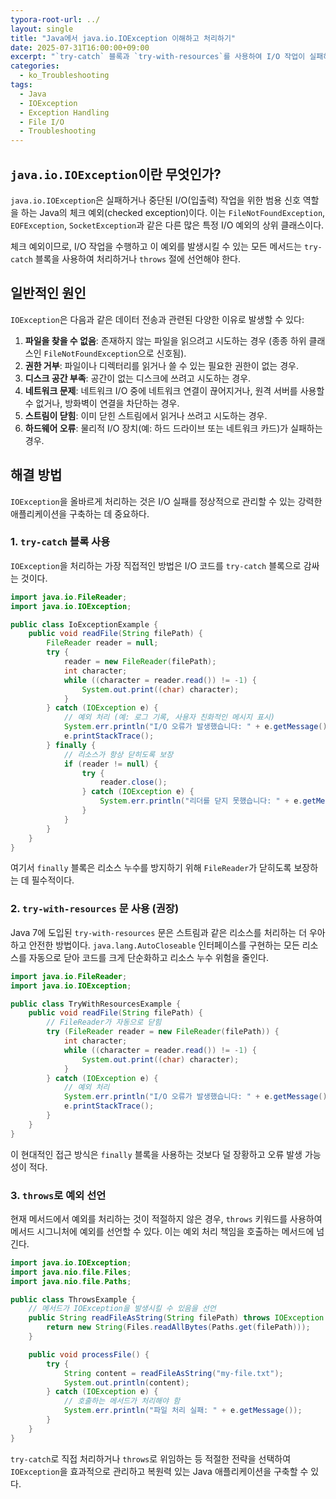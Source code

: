 ```yaml
---
typora-root-url: ../
layout: single
title: "Java에서 java.io.IOException 이해하고 처리하기"
date: 2025-07-31T16:00:00+09:00
excerpt: "`try-catch` 블록과 `try-with-resources`를 사용하여 I/O 작업이 실패하거나 중단되었음을 알리는 체크 예외 `java.io.IOException`을 처리하는 방법을 알아봅니다."
categories:
  - ko_Troubleshooting
tags:
  - Java
  - IOException
  - Exception Handling
  - File I/O
  - Troubleshooting
---
```


## `java.io.IOException`이란 무엇인가?

`java.io.IOException`은 실패하거나 중단된 I/O(입출력) 작업을 위한 범용 신호 역할을 하는 Java의 체크 예외(checked exception)이다. 이는 `FileNotFoundException`, `EOFException`, `SocketException`과 같은 다른 많은 특정 I/O 예외의 상위 클래스이다.

체크 예외이므로, I/O 작업을 수행하고 이 예외를 발생시킬 수 있는 모든 메서드는 `try-catch` 블록을 사용하여 처리하거나 `throws` 절에 선언해야 한다.

## 일반적인 원인

`IOException`은 다음과 같은 데이터 전송과 관련된 다양한 이유로 발생할 수 있다:

1.  **파일을 찾을 수 없음**: 존재하지 않는 파일을 읽으려고 시도하는 경우 (종종 하위 클래스인 `FileNotFoundException`으로 신호됨).
2.  **권한 거부**: 파일이나 디렉터리를 읽거나 쓸 수 있는 필요한 권한이 없는 경우.
3.  **디스크 공간 부족**: 공간이 없는 디스크에 쓰려고 시도하는 경우.
4.  **네트워크 문제**: 네트워크 I/O 중에 네트워크 연결이 끊어지거나, 원격 서버를 사용할 수 없거나, 방화벽이 연결을 차단하는 경우.
5.  **스트림이 닫힘**: 이미 닫힌 스트림에서 읽거나 쓰려고 시도하는 경우.
6.  **하드웨어 오류**: 물리적 I/O 장치(예: 하드 드라이브 또는 네트워크 카드)가 실패하는 경우.

## 해결 방법

`IOException`을 올바르게 처리하는 것은 I/O 실패를 정상적으로 관리할 수 있는 강력한 애플리케이션을 구축하는 데 중요하다.

### 1. `try-catch` 블록 사용

`IOException`을 처리하는 가장 직접적인 방법은 I/O 코드를 `try-catch` 블록으로 감싸는 것이다.

```java
import java.io.FileReader;
import java.io.IOException;

public class IoExceptionExample {
    public void readFile(String filePath) {
        FileReader reader = null;
        try {
            reader = new FileReader(filePath);
            int character;
            while ((character = reader.read()) != -1) {
                System.out.print((char) character);
            }
        } catch (IOException e) {
            // 예외 처리 (예: 로그 기록, 사용자 친화적인 메시지 표시)
            System.err.println("I/O 오류가 발생했습니다: " + e.getMessage());
            e.printStackTrace();
        } finally {
            // 리소스가 항상 닫히도록 보장
            if (reader != null) {
                try {
                    reader.close();
                } catch (IOException e) {
                    System.err.println("리더를 닫지 못했습니다: " + e.getMessage());
                }
            }
        }
    }
}
```

여기서 `finally` 블록은 리소스 누수를 방지하기 위해 `FileReader`가 닫히도록 보장하는 데 필수적이다.

### 2. `try-with-resources` 문 사용 (권장)

Java 7에 도입된 `try-with-resources` 문은 스트림과 같은 리소스를 처리하는 더 우아하고 안전한 방법이다. `java.lang.AutoCloseable` 인터페이스를 구현하는 모든 리소스를 자동으로 닫아 코드를 크게 단순화하고 리소스 누수 위험을 줄인다.

```java
import java.io.FileReader;
import java.io.IOException;

public class TryWithResourcesExample {
    public void readFile(String filePath) {
        // FileReader가 자동으로 닫힘
        try (FileReader reader = new FileReader(filePath)) {
            int character;
            while ((character = reader.read()) != -1) {
                System.out.print((char) character);
            }
        } catch (IOException e) {
            // 예외 처리
            System.err.println("I/O 오류가 발생했습니다: " + e.getMessage());
            e.printStackTrace();
        }
    }
}
```

이 현대적인 접근 방식은 `finally` 블록을 사용하는 것보다 덜 장황하고 오류 발생 가능성이 적다.

### 3. `throws`로 예외 선언

현재 메서드에서 예외를 처리하는 것이 적절하지 않은 경우, `throws` 키워드를 사용하여 메서드 시그니처에 예외를 선언할 수 있다. 이는 예외 처리 책임을 호출하는 메서드에 넘긴다.

```java
import java.io.IOException;
import java.nio.file.Files;
import java.nio.file.Paths;

public class ThrowsExample {
    // 메서드가 IOException을 발생시킬 수 있음을 선언
    public String readFileAsString(String filePath) throws IOException {
        return new String(Files.readAllBytes(Paths.get(filePath)));
    }

    public void processFile() {
        try {
            String content = readFileAsString("my-file.txt");
            System.out.println(content);
        } catch (IOException e) {
            // 호출하는 메서드가 처리해야 함
            System.err.println("파일 처리 실패: " + e.getMessage());
        }
    }
}
```

`try-catch`로 직접 처리하거나 `throws`로 위임하는 등 적절한 전략을 선택하여 `IOException`을 효과적으로 관리하고 복원력 있는 Java 애플리케이션을 구축할 수 있다.
